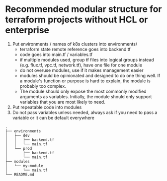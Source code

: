 # Recommended modular structure for terraform projects without HCL or enterprise

1. Put environments / names of k8s clusters into environments/
    - terraform state remote reference goes into backend.tf
    - code goes into main.tf / variables.tf
    - if multiple modules used, group tf files into logical groups instead (e.g. flux.tf, vpc.tf, network.tf),
    have one file for one module
    - do not overuse modules, use if it makes management easier
    - modules should be opinionated and designed to do one thing well. If a module's function or purpose is hard to explain, the module is probably too complex. 
    - The module should only expose the most commonly modified arguments as variables. Initially, the module should only support variables that you are most likely to need.
2. Put repeatable code into modules
3. Do not pass variables unless needed, always ask if you need to pass a variable or it can be default everywhere


```
.
├── environments
│   ├── dev
│   │   ├── backend.tf
│   │   └── main.tf
│   └── prod
│       ├── backend.tf
│       └── main.tf
├── modules
│   └── my-module
│       └── main.tf
└── README.md
```


